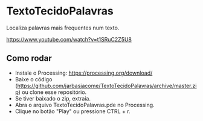 # TextoTecidoPalavras
Localiza palavras mais frequentes num texto.

https://www.youtube.com/watch?v=t1SRuC2Z5U8

## Como rodar
- Instale o Processing: https://processing.org/download/
- Baixe o código (https://github.com/jarbasjacome/TextoTecidoPalavras/archive/master.zip) ou clone esse repositório.
- Se tiver baixado o zip, extraia.
- Abra o arquivo TextoTecidoPalavras.pde no Processing.
- Clique no botão "Play" ou pressione CTRL + r.

